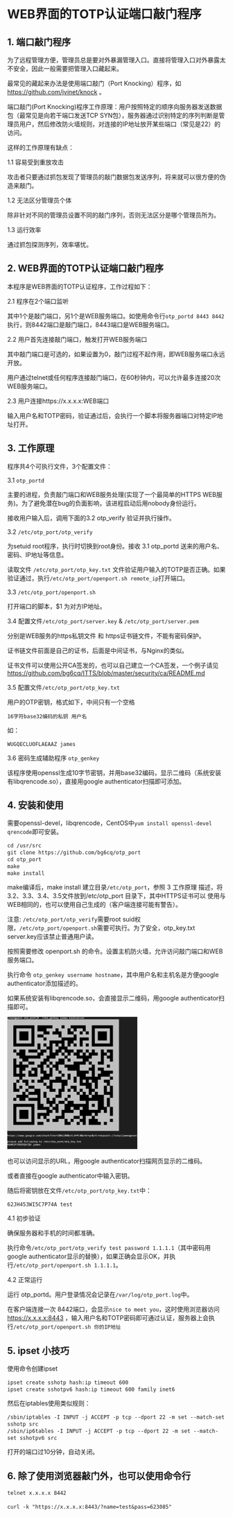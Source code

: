 # WEB界面的TOTP认证端口敲门程序

## 1. 端口敲门程序

为了远程管理方便，管理员总是要对外暴漏管理入口。直接将管理入口对外暴露太不安全，因此一般需要把管理入口藏起来。

最常见的藏起来办法是使用端口敲门（Port Knocking）程序，如 https://github.com/jvinet/knock 。

端口敲门(Port Knocking)程序工作原理：用户按照特定的顺序向服务器发送数据包（最常见是向若干端口发送TCP SYN包），服务器通过识别特定的序列判断是管理员用户，然后修改防火墙规则，对连接的IP地址放开某些端口（常见是22）的访问。

这样的工作原理有缺点：

1.1 容易受到重放攻击

攻击者只要通过抓包发现了管理员的敲门数据包发送序列，将来就可以很方便的伪造来敲门。

1.2 无法区分管理员个体

除非针对不同的管理员设置不同的敲门序列，否则无法区分是哪个管理员所为。

1.3 运行效率

通过抓包探测序列，效率堪忧。

## 2. WEB界面的TOTP认证端口敲门程序

本程序是WEB界面的TOTP认证程序，工作过程如下：

2.1 程序在2个端口监听

其中1个是敲门端口，另1个是WEB服务端口。如使用命令行`otp_portd 8443 8442`执行，则8442端口是敲门端口，8443端口是WEB服务端口。

2.2 用户首先连接敲门端口，触发打开WEB服务端口

其中敲门端口是可选的，如果设置为0，敲门过程不起作用，即WEB服务端口永远开放。

用户通过telnet或任何程序连接敲门端口，在60秒钟内，可以允许最多连接20次 WEB服务端口。

2.3 用户连接https://x.x.x.x:WEB端口

输入用户名和TOTP密码，验证通过后，会执行一个脚本将服务器端口对特定IP地址打开。

## 3. 工作原理

程序共4个可执行文件，3个配置文件：

3.1 `otp_portd`

主要的进程，负责敲门端口和WEB服务处理(实现了一个最简单的HTTPS WEB服务)。为了避免潜在bug的负面影响，该进程启动后用nobody身份运行。

接收用户输入后，调用下面的3.2 otp_verify 验证并执行操作。

3.2 `/etc/otp_port/otp_verify` 

为setuid root程序，执行时切换到root身份。接收 3.1 otp_portd 送来的用户名、密码、IP地址等信息。

读取文件 `/etc/otp_port/otp_key.txt` 文件验证用户输入的TOTP是否正确。如果验证通过，执行`/etc/otp_port/openport.sh remote_ip`打开端口。

3.3 `/etc/otp_port/openport.sh`

打开端口的脚本，$1 为对方IP地址。

3.4 配置文件`/etc/otp_port/server.key` & `/etc/otp_port/server.pem`

分别是WEB服务的https私钥文件 和 https证书链文件，不能有密码保护。

证书链文件前面是自己的证书，后面是中间证书，与Nginx的类似。

证书文件可以使用公开CA签发的，也可以自己建立一个CA签发，一个例子请见 https://github.com/bg6cq/ITTS/blob/master/security/ca/README.md

3.5 配置文件`/etc/otp_port/otp_key.txt`

用户的OTP密钥，格式如下，中间只有一个空格
```
16字符base32编码的私钥 用户名
```

如：
```
WUGQECLUOFLAEAAZ james
```

3.6 密码生成辅助程序 `otp_genkey`

该程序使用openssl生成10字节密钥，并用base32编码，显示二维码（系统安装有libqrencode.so），直接用google authenticator扫描即可添加。

## 4. 安装和使用

需要openssl-devel，libqrencode，CentOS中`yum install openssl-devel qrencode`即可安装。

```
cd /usr/src
git clone https://github.com/bg6cq/otp_port
cd otp_port
make
make install
```

make编译后，make install 建立目录`/etc/otp_port`，参照 3 工作原理 描述，将3.2、3.3、3.4、3.5文件放到/etc/otp_port 目录下，其中HTTPS证书可以
使用与WEB相同的，也可以使用自己生成的（客户端连接可能有警告）。

注意: `/etc/otp_port/otp_verify`需要root suid权限，`/etc/otp_port/openport.sh`需要可执行。为了安全，otp_key.txt server.key应该禁止普通用户读。

按照需要修改 openport.sh 的命令。设置主机防火墙，允许访问敲门端口和WEB服务端口。

执行命令 `otp_genkey username hostname`，其中用户名和主机名是方便google authenticator添加描述的。

如果系统安装有libqrencode.so，会直接显示二维码，用google authenticator扫描即可。

![IMG](img/keygen.png)

也可以访问显示的URL，用google authenticator扫描网页显示的二维码。

或者直接在google authenticator中输入密钥。

随后将密钥放在文件`/etc/otp_port/otp_key.txt`中：
```
62JH453WI5C7P74A test
```

4.1 初步验证

确保服务器和手机的时间都准确。

执行命令`/etc/otp_port/otp_verify test password 1.1.1.1`（其中密码用google authenticator显示的替换），如果正确会显示OK，并执行`/etc/otp_port/openport.sh 1.1.1.1`。

4.2 正常运行

运行 otp_portd。用户登录情况会记录在`/var/log/otp_port.log`中。

在客户端连接一次 8442端口，会显示`nice to meet you`，这时使用浏览器访问 https://x.x.x.x:8443 ，输入用户名和TOTP密码即可通过认证，服务器上会执行`/etc/otp_port/openport.sh 你的IP地址`


## 5. ipset 小技巧

使用命令创建ipset
```
ipset create sshotp hash:ip timeout 600
ipset create sshotpv6 hash:ip timeout 600 family inet6
```
然后在iptables使用类似规则：
```
/sbin/iptables -I INPUT -j ACCEPT -p tcp --dport 22 -m set --match-set sshotp src
/sbin/ip6tables -I INPUT -j ACCEPT -p tcp --dport 22 -m set --match-set sshotpv6 src
```
打开的端口过10分钟，自动关闭。

## 6. 除了使用浏览器敲门外，也可以使用命令行

```
telnet x.x.x.x 8442

curl -k "https://x.x.x.x:8443/?name=test&pass=623085"
```
